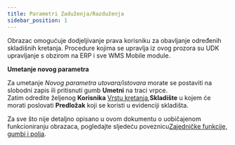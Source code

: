 ```yaml
---
title: Parametri Zaduženja/Razduženja 
sidebar_position: 1
---
```


Obrazac omogućuje dodjeljivanje prava korisniku za obavljanje određenih skladišnih kretanja. Procedure kojima se upravlja iz ovog prozora su UDK upravljanje s obzirom na ERP i sve WMS Mobile module. 

**Umetanje novog parametra**

Za umetanje *Novog parametra utovara/istovara* morate se postaviti na slobodni zapis ili pritisnuti gumb  **Umetni** na traci vrpce.  
Zatim odredite željenog **Korisnika** [Vrstu kretanja](/docs/configurations/parameters/logistics/load-unload-parameters/movement-types),**Skladište** u kojem će morati poslovati  **Predložak** koji se koristi u evidenciji skladišta.

Za sve što nije detaljno opisano u ovom dokumentu o uobičajenom funkcioniranju obrazaca, pogledajte sljedeću poveznicu[Zajedničke funkcije, gumbi i polja](/docs/guide/common).